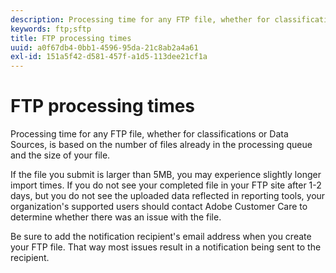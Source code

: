 ```yaml
---
description: Processing time for any FTP file, whether for classifications or Data Sources, is based on the number of files already in the processing queue and the size of your file.
keywords: ftp;sftp
title: FTP processing times
uuid: a0f67db4-0bb1-4596-95da-21c8ab2a4a61
exl-id: 151a5f42-d581-457f-a1d5-113dee21cf1a
---
```

# FTP processing times

Processing time for any FTP file, whether for classifications or Data Sources, is based on the number of files already in the processing queue and the size of your file.

If the file you submit is larger than 5MB, you may experience slightly longer import times. If you do not see your completed file in your FTP site after 1-2 days, but you do not see the uploaded data reflected in reporting tools, your organization's supported users should contact Adobe Customer Care to determine whether there was an issue with the file.

Be sure to add the notification recipient's email address when you create your FTP file. That way most issues result in a notification being sent to the recipient.
